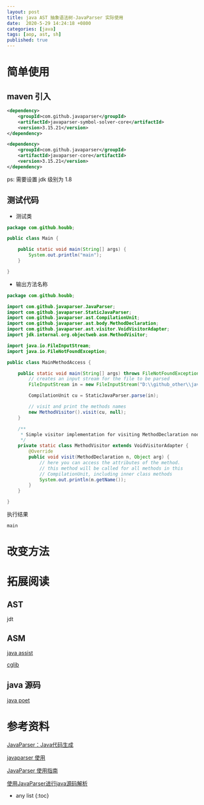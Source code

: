 ```yaml
---
layout: post
title: java AST 抽象语法树-JavaParser 实际使用
date:  2020-5-29 14:24:18 +0800
categories: [java]
tags: [aop, ast, sh]
published: true
---
```


# 简单使用

## maven 引入

```xml
<dependency>
    <groupId>com.github.javaparser</groupId>
    <artifactId>javaparser-symbol-solver-core</artifactId>
    <version>3.15.21</version>
</dependency>

<dependency>
    <groupId>com.github.javaparser</groupId>
    <artifactId>javaparser-core</artifactId>
    <version>3.15.21</version>
</dependency>
```

ps: 需要设置 jdk 级别为 1.8

## 测试代码

- 测试类

```java
package com.github.houbb;

public class Main {

    public static void main(String[] args) {
        System.out.println("main");
    }

}
```

- 输出方法名称

```java
package com.github.houbb;

import com.github.javaparser.JavaParser;
import com.github.javaparser.StaticJavaParser;
import com.github.javaparser.ast.CompilationUnit;
import com.github.javaparser.ast.body.MethodDeclaration;
import com.github.javaparser.ast.visitor.VoidVisitorAdapter;
import jdk.internal.org.objectweb.asm.MethodVisitor;

import java.io.FileInputStream;
import java.io.FileNotFoundException;

public class MainMethodAccess {

    public static void main(String[] args) throws FileNotFoundException {
        // creates an input stream for the file to be parsed
        FileInputStream in = new FileInputStream("D:\\github_other\\javaparser-maven-sample\\src\\main\\java\\com\\github\\houbb\\Main.java");

        CompilationUnit cu = StaticJavaParser.parse(in);

        // visit and print the methods names
        new MethodVisitor().visit(cu, null);
    }

    /**
     * Simple visitor implementation for visiting MethodDeclaration nodes.
     */
    private static class MethodVisitor extends VoidVisitorAdapter {
        @Override
        public void visit(MethodDeclaration n, Object arg) {
            // here you can access the attributes of the method.
            // this method will be called for all methods in this
            // CompilationUnit, including inner class methods
            System.out.println(n.getName());
        }
    }

}
```

执行结果

```
main
```

# 改变方法



# 拓展阅读

## AST


jdt


## ASM 

[java assist]()

[cglib]()


## java 源码

[java poet]()


# 参考资料

[JavaParser：Java代码生成](https://www.jianshu.com/p/04b413c97988)

[javaparser 使用](https://blog.csdn.net/weixin_33805557/article/details/92757611)

[JavaParser 使用指南](https://blog.csdn.net/crabstew/article/details/89547472)

[使用JavaParser进行java源码解析](https://www.cnblogs.com/tajnice/articles/3543813.html)

* any list
{:toc}